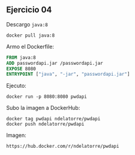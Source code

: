 ## Ejercicio 04

Descargo `java:8`

```
docker pull java:8
```

Armo el Dockerfile: 
```Dockerfile
FROM java:8
ADD passwordapi.jar /passwordapi.jar
EXPOSE 8080
ENTRYPOINT ["java", "-jar", "passwordapi.jar"]
```

Ejecuto:
```
docker run -p 8080:8080 pwdapi
```

Subo la imagen a DockerHub:
```
docker tag pwdapi ndelatorre/pwdapi
docker push ndelatorre/pwdapi
```

Imagen:
```
https://hub.docker.com/r/ndelatorre/pwdapi
```